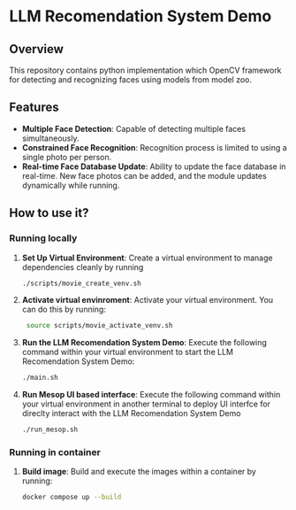 # LLM Recomendation System Demo

## Overview

This repository contains python implementation which OpenCV framework for detecting and recognizing faces using models from model zoo.

## Features

- **Multiple Face Detection**: Capable of detecting multiple faces simultaneously.
- **Constrained Face Recognition**: Recognition process is limited to using a single photo per person.
- **Real-time Face Database Update**: Ability to update the face database in real-time. New face photos can be added, and the module updates dynamically while running.

## How to use it?

### Running locally

1. **Set Up Virtual Environment**: Create a virtual environment to manage dependencies cleanly by running

    ```bash
    ./scripts/movie_create_venv.sh
    ```

2. **Activate virtual envinroment**: Activate your virtual environment. You can do this by running:

    ```bash
     source scripts/movie_activate_venv.sh
    ```

3. **Run the LLM Recomendation System Demo**: Execute the following command within your virtual environment to start the LLM Recomendation System Demo:

    ```bash
    ./main.sh
    ```

4. **Run Mesop UI based interface**: Execute the following command within your virtual environment in another terminal to deploy UI interfce for direclty interact with the LLM Recomendation System Demo

    ```bash
    ./run_mesop.sh
    ```

### Running in container

1. **Build image**: Build and execute the images within a container by running:

    ```bash
    docker compose up --build
    ```
